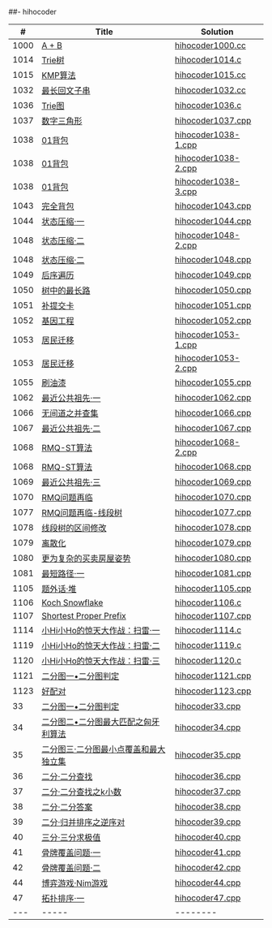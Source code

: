 
##- hihocoder

| # | Title | Solution |
|---| ----- | -------- |
|1000|[A + B](http://hihocoder.com/problemset/problem/1000)|[hihocoder1000.cc](./hihocoder1000.cc)|
|1014|[Trie树](http://hihocoder.com/problemset/problem/1014)|[hihocoder1014.c](./hihocoder1014.c)|
|1015|[KMP算法](http://hihocoder.com/problemset/problem/1015)|[hihocoder1015.cc](./hihocoder1015.cc)|
|1032|[最长回文子串](http://hihocoder.com/problemset/problem/1032)|[hihocoder1032.cc](./hihocoder1032.cc)|
|1036|[Trie图](http://hihocoder.com/problemset/problem/1036)|[hihocoder1036.c](./hihocoder1036.c)|
|1037|[数字三角形](http://hihocoder.com/problemset/problem/1037)|[hihocoder1037.cpp](./hihocoder1037.cpp)|
|1038|[01背包](http://hihocoder.com/problemset/problem/1038)|[hihocoder1038-1.cpp](./hihocoder1038-1.cpp)|
|1038|[01背包](http://hihocoder.com/problemset/problem/1038)|[hihocoder1038-2.cpp](./hihocoder1038-2.cpp)|
|1038|[01背包](http://hihocoder.com/problemset/problem/1038)|[hihocoder1038-3.cpp](./hihocoder1038-3.cpp)|
|1043|[完全背包](http://hihocoder.com/problemset/problem/1043)|[hihocoder1043.cpp](./hihocoder1043.cpp)|
|1044|[状态压缩·一](http://hihocoder.com/problemset/problem/1044)|[hihocoder1044.cpp](./hihocoder1044.cpp)|
|1048|[状态压缩·二](http://hihocoder.com/problemset/problem/1048)|[hihocoder1048-2.cpp](./hihocoder1048-2.cpp)|
|1048|[状态压缩·二](http://hihocoder.com/problemset/problem/1048)|[hihocoder1048.cpp](./hihocoder1048.cpp)|
|1049|[后序遍历](http://hihocoder.com/problemset/problem/1049)|[hihocoder1049.cpp](./hihocoder1049.cpp)|
|1050|[树中的最长路](http://hihocoder.com/problemset/problem/1050)|[hihocoder1050.cpp](./hihocoder1050.cpp)|
|1051|[补提交卡](http://hihocoder.com/problemset/problem/1051)|[hihocoder1051.cpp](./hihocoder1051.cpp)|
|1052|[基因工程](http://hihocoder.com/problemset/problem/1052)|[hihocoder1052.cpp](./hihocoder1052.cpp)|
|1053|[居民迁移](http://hihocoder.com/problemset/problem/1053)|[hihocoder1053-1.cpp](./hihocoder1053-1.cpp)|
|1053|[居民迁移](http://hihocoder.com/problemset/problem/1053)|[hihocoder1053-2.cpp](./hihocoder1053-2.cpp)|
|1055|[刷油漆](http://hihocoder.com/problemset/problem/1055)|[hihocoder1055.cpp](./hihocoder1055.cpp)|
|1062|[最近公共祖先·一](http://hihocoder.com/problemset/problem/1062)|[hihocoder1062.cpp](./hihocoder1062.cpp)|
|1066|[无间道之并查集](http://hihocoder.com/problemset/problem/1066)|[hihocoder1066.cpp](./hihocoder1066.cpp)|
|1067|[最近公共祖先·二](http://hihocoder.com/problemset/problem/1067)|[hihocoder1067.cpp](./hihocoder1067.cpp)|
|1068|[RMQ-ST算法](http://hihocoder.com/problemset/problem/1068)|[hihocoder1068-2.cpp](./hihocoder1068-2.cpp)|
|1068|[RMQ-ST算法](http://hihocoder.com/problemset/problem/1068)|[hihocoder1068.cpp](./hihocoder1068.cpp)|
|1069|[最近公共祖先·三](http://hihocoder.com/problemset/problem/1069)|[hihocoder1069.cpp](./hihocoder1069.cpp)|
|1070|[RMQ问题再临](http://hihocoder.com/problemset/problem/1070)|[hihocoder1070.cpp](./hihocoder1070.cpp)|
|1077|[RMQ问题再临-线段树](http://hihocoder.com/problemset/problem/1077)|[hihocoder1077.cpp](./hihocoder1077.cpp)|
|1078|[线段树的区间修改](http://hihocoder.com/problemset/problem/1078)|[hihocoder1078.cpp](./hihocoder1078.cpp)|
|1079|[离散化](http://hihocoder.com/problemset/problem/1079)|[hihocoder1079.cpp](./hihocoder1079.cpp)|
|1080|[更为复杂的买卖房屋姿势](http://hihocoder.com/problemset/problem/1080)|[hihocoder1080.cpp](./hihocoder1080.cpp)|
|1081|[最短路径·一](http://hihocoder.com/problemset/problem/1081)|[hihocoder1081.cpp](./hihocoder1081.cpp)|
|1105|[题外话·堆](http://hihocoder.com/problemset/problem/1105)|[hihocoder1105.cpp](./hihocoder1105.cpp)|
|1106|[Koch Snowflake](http://hihocoder.com/problemset/problem/1106)|[hihocoder1106.c](./hihocoder1106.c)|
|1107|[Shortest Proper Prefix](http://hihocoder.com/problemset/problem/1107)|[hihocoder1107.cpp](./hihocoder1107.cpp)|
|1114|[小Hi小Ho的惊天大作战：扫雷·一](http://hihocoder.com/problemset/problem/1114)|[hihocoder1114.c](./hihocoder1114.c)|
|1119|[小Hi小Ho的惊天大作战：扫雷·二](http://hihocoder.com/problemset/problem/1119)|[hihocoder1119.c](./hihocoder1119.c)|
|1120|[小Hi小Ho的惊天大作战：扫雷·三](http://hihocoder.com/problemset/problem/1120)|[hihocoder1120.c](./hihocoder1120.c)|
|1121|[二分图一•二分图判定](http://hihocoder.com/problemset/problem/1121)|[hihocoder1121.cpp](./hihocoder1121.cpp)|
|1123|[好配对](http://hihocoder.com/problemset/problem/1123)|[hihocoder1123.cpp](./hihocoder1123.cpp)|
|33|[二分图一•二分图判定](http://hihocoder.com/problemset/problem/33)|[hihocoder33.cpp](./hihocoder33.cpp)|
|34|[二分图二•二分图最大匹配之匈牙利算法](http://hihocoder.com/problemset/problem/34)|[hihocoder34.cpp](./hihocoder34.cpp)|
|35|[二分图三·二分图最小点覆盖和最大独立集](http://hihocoder.com/problemset/problem/35)|[hihocoder35.cpp](./hihocoder35.cpp)|
|36|[二分·二分查找](http://hihocoder.com/problemset/problem/36)|[hihocoder36.cpp](./hihocoder36.cpp)|
|37|[二分·二分查找之k小数](http://hihocoder.com/problemset/problem/37)|[hihocoder37.cpp](./hihocoder37.cpp)|
|38|[二分·二分答案](http://hihocoder.com/problemset/problem/38)|[hihocoder38.cpp](./hihocoder38.cpp)|
|39|[二分·归并排序之逆序对](http://hihocoder.com/problemset/problem/39)|[hihocoder39.cpp](./hihocoder39.cpp)|
|40|[三分·三分求极值](http://hihocoder.com/problemset/problem/40)|[hihocoder40.cpp](./hihocoder40.cpp)|
|41|[骨牌覆盖问题·一](http://hihocoder.com/problemset/problem/41)|[hihocoder41.cpp](./hihocoder41.cpp)|
|42|[骨牌覆盖问题·二](http://hihocoder.com/problemset/problem/42)|[hihocoder42.cpp](./hihocoder42.cpp)|
|44|[博弈游戏·Nim游戏](http://hihocoder.com/problemset/problem/44)|[hihocoder44.cpp](./hihocoder44.cpp)|
|47|[拓扑排序·一](http://hihocoder.com/problemset/problem/47)|[hihocoder47.cpp](./hihocoder47.cpp)|
|---| ----- | -------- |


